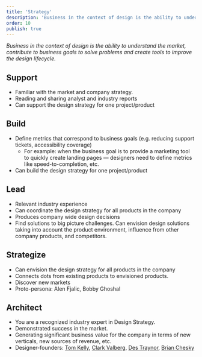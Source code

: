 ```yaml
---
title: 'Strategy'
description: 'Business in the context of design is the ability to understand the market, contribute to business goals to solve problems and create tools to improve the design lifecycle.'
order: 10
publish: true
---
```


_Business in the context of design is the ability to understand the market, contribute to business goals to solve problems and create tools to improve the design lifecycle._

## Support

-   Familiar with the market and company strategy.
-   Reading and sharing analyst and industry reports
-   Can support the design strategy for one project/product

## Build

-   Define metrics that correspond to business goals (e.g. reducing support tickets, accessibility coverage)
    -   For example: when the business goal is to provide a marketing tool to quickly create landing pages — designers need to define metrics like speed-to-completion, etc.
-   Can build the design strategy for one project/product

## Lead

-   Relevant industry experience
-   Can coordinate the design strategy for all products in the company
-   Produces company wide design decisions
-   Find solutions to big picture challenges. Can envision design solutions taking into account the product environment, influence from other company products, and competitors.

## Strategize

-   Can envision the design strategy for all products in the company
-   Connects dots from existing products to envisioned products.
-   Discover new markets
-   Proto-persona: Alen Fjalic, Bobby Ghoshal

## Architect

-   You are a recognized industry expert in Design Strategy.
-   Demonstrated success in the market.
-   Generating significant business value for the company in terms of new verticals, new sources of revenue, etc.
-   Designer-founders: [Tom Kelly](https://www.ideo.com/people/tom-kelley), [Clark Valberg](https://twitter.com/ClarkValberg), [Des Traynor](https://twitter.com/destraynor), [Brian Chesky](https://twitter.com/bchesky)
